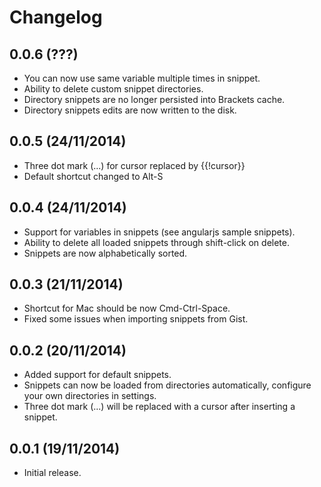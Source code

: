 # Changelog

## 0.0.6 (???)
* You can now use same variable multiple times in snippet.
* Ability to delete custom snippet directories.
* Directory snippets are no longer persisted into Brackets cache.
* Directory snippets edits are now written to the disk.

## 0.0.5 (24/11/2014)
* Three dot mark (...) for cursor replaced by {{!cursor}}
* Default shortcut changed to Alt-S

## 0.0.4 (24/11/2014)
* Support for variables in snippets (see angularjs sample snippets).
* Ability to delete all loaded snippets through shift-click on delete.
* Snippets are now alphabetically sorted.

## 0.0.3 (21/11/2014)
* Shortcut for Mac should be now Cmd-Ctrl-Space.
* Fixed some issues when importing snippets from Gist.

## 0.0.2 (20/11/2014)
* Added support for default snippets.
* Snippets can now be loaded from directories automatically, configure your own directories in settings.
* Three dot mark (...) will be replaced with a cursor after inserting a snippet.

## 0.0.1 (19/11/2014)
* Initial release.
